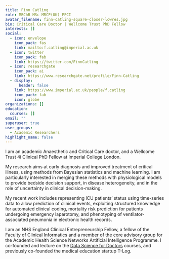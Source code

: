 ```yaml
---
title: Finn Catling
role: MBChB MSc MRCP(UK) FFCI
avatar_filename: finn-catling-square-closer-lowres.jpg
bio: Critical Care Doctor | Wellcome Trust PhD Fellow
interests: []
social:
  - icon: envelope
    icon_pack: fas
    link: mailto:f.catling@imperial.ac.uk
  - icon: twitter
    icon_pack: fab
    link: https://twitter.com/FinnCatling
  - icon: researchgate
    icon_pack: ai
    link: https://www.researchgate.net/profile/Finn-Catling
  - display:
      header: false
    link: https://www.imperial.ac.uk/people/f.catling
    icon_pack: fab
    icon: globe
organizations: []
education:
  courses: []
email: ""
superuser: true
user_groups:
  - Academic Researchers
highlight_name: false
---
```

I am an academic Anaesthetic and Critical Care doctor, and a Wellcome Trust 4i Clinical PhD Fellow at Imperial College London.

My research aims at early diagnosis and improved treatment of critical illness, using methods from Bayesian statistics and machine learning. I am particularly interested in merging these methods with physiological models to provide bedside decision support, in disease heterogeneity, and in the role of uncertainty in clinical decision-making.

My recent work includes representing ICU patients’ status using time-series data to allow prediction of clinical events, exploiting structured knowledge for automated clinical coding, mortality risk prediction for patients undergoing emergency laparotomy, and phenotyping of ventilator-associated pneumonia in electronic health records.

I am an NHS England Clinical Entrepreneurship Fellow, a fellow of the Faculty of Clinical Informatics and a member of the core advisory group for the Academic Health Science Networks Artificial Intelligence Programme. I co-founded and lecture on the [Data Science for Doctors](http://datascibc.org/) courses, and previously co-founded the medical education startup T-Log.
